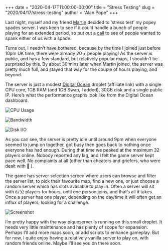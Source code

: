 +++
date = "2020-04-17T11:00:00-00:00"
title = "Stress Testing"
slug = "2020/04/17/stress-testing"
author = "Alan Pope"
+++

Last night, myself and my friend [Martin](https://twitter.com/m_wimpress) decided to ‘stress test’ my popey spades server. I was keen to see if it could handle a bunch of people playing for an extended period, so put out a [call](https://twitter.com/popey/status/1250886876225048577) to see of people wanted to spank either of us with a spade.

Turns out, I needn’t have bothered, because by the time I joined just before 10pm UK time, there were already 20 + people playing! As the server is public, and has a few standard, but relatively popular maps, I shouldn’t be surprised by this. By about 30 mins later when Martin joined, the server was pretty much full, and stayed that way for the couple of hours playing, and beyond.

The server is just a modest [Digital Ocean](https://m.do.co/c/f9f96ea43bd3) droplet (affiliate link) with a single CPU core, 1GB RAM (and 1GB Swap, I added), 30GB disk and a single public IP. Here’s what the performance graphs look like from the Digital Ocean dashboard.

![CPU Usage](/images/cpuusage.png "CPU Usage")

![Bandwidth](/images/bandwidth.png "Bandwidth")

![Disk I/O](/images/diskio.png "Disk I/O")

As you can see, the server is pretty idle until around 9pm when everyone seemed to jump on together, got busy then goes back to nothing once everyone has had enough. During that time we peaked at the maximum 32 players online. Nobody reported any lag, and I felt the game server kept pace well. No complaints at all (other than cheaters and griefers, who were dealt with 🔨 ).

The game has server selection screen where users can browse and filter the server list, to pick their favourite map, find a new one, or just choose a random server which has slots available to play in. Often a server will sit with `0/32` players for hours, until one person joins, and that’s all it takes. Once a server has one player, depending on the day/time it will often get an influx of players, looking for a challenge.

![Screenshot](/images/serverlist.png "OpenSpades Server List")

I’m pretty happy with the way piqueserver is running on this small droplet. It needs very little maintenance and has plenty of scope for expansion. Perhaps I’ll add more maps soon, or add scripts to enhance gameplay. But for now, I quite enjoy having a relatively vanilla server to play on, with random friends online. Maybe I’ll see you on there soon.
